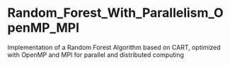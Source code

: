 # Random_Forest_With_Parallelism_OpenMP_MPI
Implementation of a Random Forest Algorithm based on CART, optimized with OpenMP and MPI for parallel and distributed computing
